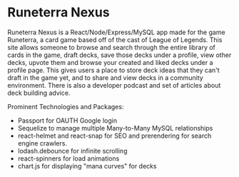 # Runeterra Nexus
Runeterra Nexus is a React/Node/Express/MySQL app made for the game Runeterra, a card game based off of the cast of League of Legends. This site allows someone to browse and search through the entire library of cards in the game, draft decks, save those decks under a profile, view other decks, upvote them and browse your created and liked decks under a profile page. This gives users a place to store deck ideas that they can't draft in the game yet, and to share and view decks in a community environment. There is also a developer podcast and set of articles about deck building advice. 

Prominent Technologies and Packages:
 * Passport for OAUTH Google login
 * Sequelize to manage multiple Many-to-Many MySQL relationships
 * react-helmet and react-snap for SEO and prerendering for search engine crawlers. 
 * lodash.debounce for infinite scrolling
 * react-spinners for load animations
 * chart.js for displaying "mana curves" for decks
